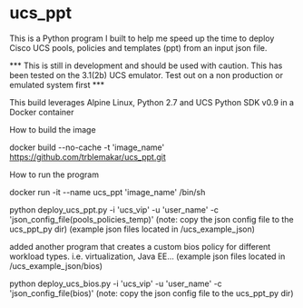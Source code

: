 # ucs_ppt
This is a Python program I built to help me speed up the time to deploy Cisco UCS pools, policies and templates (ppt) from an input json file.

*** This is still in development and should be used with caution. This has been tested on the 3.1(2b) UCS emulator. Test out on a non production or emulated system first ***

This build leverages Alpine Linux, Python 2.7 and UCS Python SDK v0.9 in a Docker container

How to build the image

docker build --no-cache -t 'image_name' https://github.com/trblemakar/ucs_ppt.git

How to run the program

docker run -it --name ucs_ppt 'image_name' /bin/sh

python deploy_ucs_ppt.py -i 'ucs_vip' -u 'user_name' -c 'json_config_file(pools_policies_temp)' (note: copy the json config file to the ucs_ppt_py dir) (example json files located in /ucs_example_json)

added another program that creates a custom bios policy for different workload types. i.e. virtualization, Java EE... (example json files located in /ucs_example_json/bios)

python deploy_ucs_bios.py -i 'ucs_vip' -u 'user_name' -c 'json_config_file(bios)' (note: copy the json config file to the ucs_ppt_py dir)
